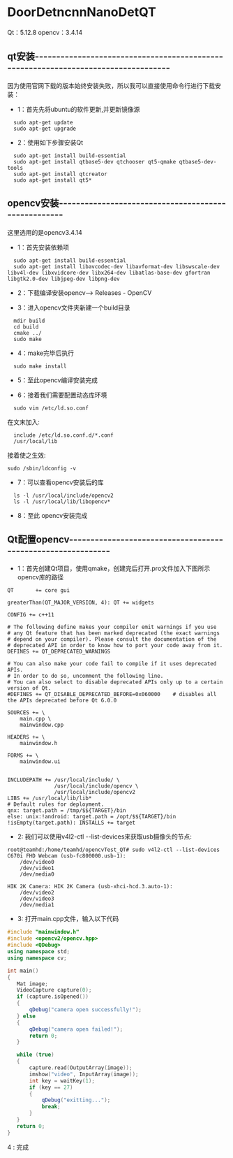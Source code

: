 # DoorDetncnnNanoDetQT
Qt：5.12.8
opencv：3.4.14


## qt安装----------------------------------------------------------------------------------
因为使用官网下载的版本始终安装失败，所以我可以直接使用命令行进行下载安装：

- 1：首先先将ubuntu的软件更新,并更新镜像源
```shell
  sudo apt-get update
  sudo apt-get upgrade
```

- 2：使用如下步骤安装Qt
```shell
  sudo apt-get install build-essential
  sudo apt-get install qtbase5-dev qtchooser qt5-qmake qtbase5-dev-tools
  sudo apt-get install qtcreator
  sudo apt-get install qt5*
```

## opencv安装----------------------------------------------------
这里选用的是opencv3.4.14

- 1：首先安装依赖项
```shell
  sudo apt-get install build-essential
  sudo apt-get install libavcodec-dev libavformat-dev libswscale-dev libv4l-dev libxvidcore-dev libx264-dev libatlas-base-dev gfortran libgtk2.0-dev libjpeg-dev libpng-dev
```

- 2：下载编译安装opencv--> Releases - OpenCV

- 3：进入opencv文件夹新建一个build目录
```shell  
  mdir build
  cd build
  cmake ../
  sudo make
```

- 4：make完毕后执行
```shell
  sudo make install
```

- 5：至此opencv编译安装完成

- 6：接着我们需要配置动态库环境
```shell
  sudo vim /etc/ld.so.conf
```
在文末加入:
```shell
  include /etc/ld.so.conf.d/*.conf
  /usr/local/lib
```
接着使之生效:
```shell
sudo /sbin/ldconfig -v  
```

- 7：可以查看opencv安装后的库
```shell
  ls -l /usr/local/include/opencv2
  ls -l /usr/local/lib/libopencv*
```

- 8：至此 opencv安装完成


## Qt配置opencv------------------------------------------------------------
- 1：首先创建Qt项目，使用qmake，创建完后打开.pro文件加入下图所示opencv库的路径
```shell
QT       += core gui

greaterThan(QT_MAJOR_VERSION, 4): QT += widgets

CONFIG += c++11

# The following define makes your compiler emit warnings if you use
# any Qt feature that has been marked deprecated (the exact warnings
# depend on your compiler). Please consult the documentation of the
# deprecated API in order to know how to port your code away from it.
DEFINES += QT_DEPRECATED_WARNINGS

# You can also make your code fail to compile if it uses deprecated APIs.
# In order to do so, uncomment the following line.
# You can also select to disable deprecated APIs only up to a certain version of Qt.
#DEFINES += QT_DISABLE_DEPRECATED_BEFORE=0x060000    # disables all the APIs deprecated before Qt 6.0.0

SOURCES += \
    main.cpp \
    mainwindow.cpp

HEADERS += \
    mainwindow.h

FORMS += \
    mainwindow.ui


INCLUDEPATH += /usr/local/include/ \
               /usr/local/include/opencv \
               /usr/local/include/opencv2
LIBS += /usr/local/lib/lib*
# Default rules for deployment.
qnx: target.path = /tmp/$${TARGET}/bin
else: unix:!android: target.path = /opt/$${TARGET}/bin
!isEmpty(target.path): INSTALLS += target
```

- 2: 我们可以使用v4l2-ctl --list-devices来获取usb摄像头的节点:
```shell
root@teamhd:/home/teamhd/opencvTest_QT# sudo v4l2-ctl --list-devices
C670i FHD Webcam (usb-fc800000.usb-1):
	/dev/video0
	/dev/video1
	/dev/media0

HIK 2K Camera: HIK 2K Camera (usb-xhci-hcd.3.auto-1):
	/dev/video2
	/dev/video3
	/dev/media1
```

- 3: 打开main.cpp文件，输入以下代码
```c++
#include "mainwindow.h"
#include <opencv2/opencv.hpp>
#include <QDebug>
using namespace std;
using namespace cv;

int main()
{
   Mat image;
   VideoCapture capture(0);
   if (capture.isOpened())
   {
       qDebug("camera open successfully!");
   } else
   {
       qDebug("camera open failed!");
       return 0;
   }

   while (true)
   {
       capture.read(OutputArray(image));
       imshow("video", InputArray(image));
       int key = waitKey(1);
       if (key == 27)
       {
           qDebug("exitting...");
           break;
       }
   }
   return 0;
}
```

4 : 完成
